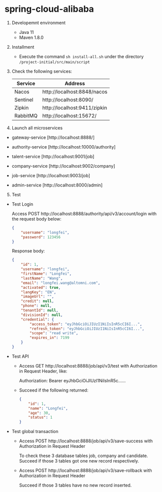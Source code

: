 # spring-cloud-alibaba

1. Developemnt environment

   - Java 11
   - Maven 1.8.0

2. Installment

   - Execute the command `sh install-all.sh` under the directory `/project-initial/src/main/script`

3. Check the following services:

   | Service  | Address                      |
   | -------- | ---------------------------- |
   | Nacos    | http://localhost:8848/nacos  |
   | Sentinel | http://localhost:8090/       |
   | Zipkin   | http://localhost:9411/zipkin |
   | RabbitMQ | http://localhost:15672/      |

   

4. Launch all microservices

- gateway-service [http://localhost:8888/]

- authority-service [http://localhost:10000/authority]

- talent-service [http://localhost:9001/job]

- company-service [http://localhost:9002/company]

- job-service [http://localhost:9003/job]

- admin-service [http://localhost:8000/admin]

  

5. Test 

- Test Login

  Access POST http://localhost:8888/authority/api/v3/account/login with the request body below:

  ```json
  {
      "username": "longfei",
      "password": 123456
  }
  ```

  Response body:

  ```json
  {
      "id": 1,
      "username": "longfei",
      "firstName": "Longfei",
      "lastName": "Wang",
      "email": "longfei.wang@altomni.com",
      "activated": true,
      "langKey": "EN",
      "imageUrl": "",
      "credit": null,
      "phone": null,
      "tenantId": null,
      "divisionId": null,
      "credential": {
          "access_token": "eyJhbGciOiJIUzI1NiIsInR5cCI6I...",
          "refresh_token": "eyJhbGciOiJIUzI1NiIsInR5cCI6I...",
          "scope": "read write",
          "expires_in": 7199
      }
  }
  ```

  

- Test API

  - Access GET http://localhost:8888/job/api/v3/test with Authorization in Request Header, like:

    Authorization: Bearer eyJhbGciOiJIUzI1NiIsInR5c......

  - Succeed if the following returned:

    ```json
    {
        "id": 1,
        "name": "Longfei",
        "age": 30,
        "status": 1
    }
    ```

    

- Test global transaction

  - Access POST http://localhost:8888/job/api/v3/save-success with Authorization in Request Header

    To check these 3 database tables job, company and candidate. Succeed if those 3 tables got one new record respectively.

  - Access POST http://localhost:8888/job/api/v3/save-rollback with Authorization in Request Header

    Succeed if those 3 tables have no new record inserted.

  



